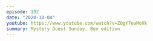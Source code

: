 ```yaml
---
episode: 192
date: "2020-10-04"
youtube: https://www.youtube.com/watch?v=ZQgY7eaMoXk
summary: Mystery Guest Sunday, Ben edition
---
```


